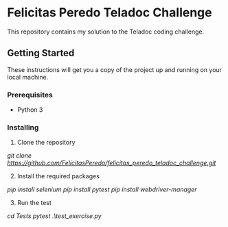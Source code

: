 # Felicitas Peredo Teladoc Challenge

This repository contains my solution to the Teladoc coding challenge.

## Getting Started

These instructions will get you a copy of the project up and running on your local machine.

### Prerequisites

- Python 3

### Installing

1. Clone the repository

_git clone https://github.com/FelicitasPeredo/felicitas_peredo_teladoc_challenge.git_

2. Install the required packages

_pip install selenium_
_pip install pytest_
_pip install webdriver-manager_

3. Run the test

_cd Tests_
_pytest .\test_exercise.py_
